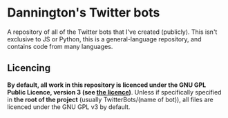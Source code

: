 # Dannington's Twitter bots
A repository of all of the Twitter bots that I've created (publicly). This isn't exclusive to JS or Python, this is a general-language repository, and contains code from many languages.

## Licencing
**By default, all work in this repository is licenced under the GNU GPL Public Licence, version 3 (see [the licence](LICENSE))**. Unless if specifically specified in **the root of the project** (usually TwitterBots/(name of bot)), all files are licenced under the GNU GPL v3 by default.
